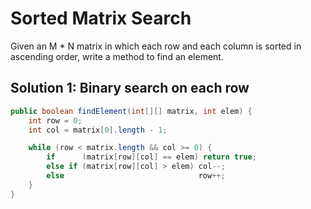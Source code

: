 # Sorted Matrix Search

Given an M * N matrix in which each row and each column is sorted in ascending order, write a method to find an element.

## Solution 1: Binary search on each row

```java
public boolean findElement(int[][] matrix, int elem) {
    int row = 0;
    int col = matrix[0].length - 1;

    while (row < matrix.length && col >= 0) {
        if      (matrix[row][col] == elem) return true;
        else if (matrix[row][col] > elem) col--;
        else                              row++;
    }
}
```